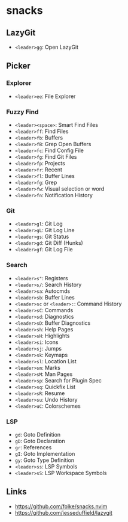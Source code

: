 # snacks

## LazyGit

- `<leader>gg`: Open LazyGit

## Picker

### Explorer

- `<leader>ee`: File Explorer

### Fuzzy Find

- `<leader><space>`: Smart Find Files
- `<leader>ff`: Find Files
- `<leader>fb`: Buffers
- `<leader>fB`: Grep Open Buffers
- `<leader>fc`: Find Config File
- `<leader>fg`: Find Git Files
- `<leader>fp`: Projects
- `<leader>fr`: Recent
- `<leader>fl`: Buffer Lines
- `<leader>fg`: Grep
- `<leader>fw`: Visual selection or word
- `<leader>fn`: Notification History

### Git

- `<leader>gl`: Git Log
- `<leader>gL`: Git Log Line
- `<leader>gs`: Git Status
- `<leader>gd`: Git Diff (Hunks)
- `<leader>gf`: Git Log File

### Search

- `<leader>s"`: Registers
- `<leader>s/`: Search History
- `<leader>sa`: Autocmds
- `<leader>sb`: Buffer Lines
- `<leader>sc` or `<leader>:`: Command History
- `<leader>sC`: Commands
- `<leader>sd`: Diagnostics
- `<leader>sD`: Buffer Diagnostics
- `<leader>sh`: Help Pages
- `<leader>sH`: Highlights
- `<leader>si`: Icons
- `<leader>sj`: Jumps
- `<leader>sk`: Keymaps
- `<leader>sl`: Location List
- `<leader>sm`: Marks
- `<leader>sM`: Man Pages
- `<leader>sp`: Search for Plugin Spec
- `<leader>sq`: Quickfix List
- `<leader>sR`: Resume
- `<leader>su`: Undo History
- `<leader>uC`: Colorschemes

### LSP

- `gd`: Goto Definition
- `gD`: Goto Declaration
- `gr`: References
- `gI`: Goto Implementation
- `gy`: Goto Type Definition
- `<leader>ss`: LSP Symbols
- `<leader>sS`: LSP Workspace Symbols

## Links

- https://github.com/folke/snacks.nvim
- https://github.com/jesseduffield/lazygit
